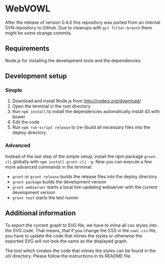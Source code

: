 WebVOWL
=======

After the release of version 0.4.0 this repository was ported from an internal SVN repository to
Github. Due to cleanups with `git filter-branch` there might be some strange commits.


Requirements
------------

Node.js for installing the development tools and the dependencies.


Development setup
-----------------

### Simple ###
1. Download and install Node.js from http://nodejs.org/download/
2. Open the terminal in the root directory
3. Run `npm install` to install the dependencies automatically install d3 with bower
4. Edit the code
5. Run `npm run-script release` to (re-)build all necessary files into the deploy directory

### Advanced ###
Instead of the last step of the simple setup, install the npm package `grunt-cli` globally with
`npm install grunt-cli -g`. Now you can execute a few more advanced commands in the terminal:

* `grunt` or `grunt release` builds the release files into the deploy directory
* `grunt package` builds the development version
* `grunt webserver` starts a local live-updating webserver with the current development version
* `grunt test` starts the test runner


Additional information
----------------------

To export the current graph to SVG file, we have to inline all css styles into the SVG code.
That means, that if you change the CSS in the `vowl.css` file, you have to update the code that
inlines the styles or otherwise the exported SVG will not look the same as the displayed graph.

The tool which creates the code that inlines the styles can be found in the util directory. Please
follow the instructions in its README file.
